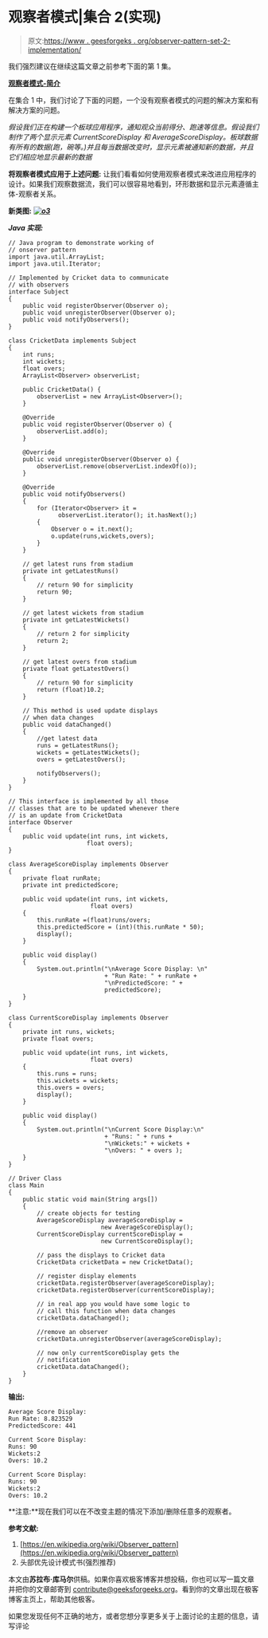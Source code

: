 # 观察者模式|集合 2(实现)

> 原文:[https://www . geesforgeks . org/observer-pattern-set-2-implementation/](https://www.geeksforgeeks.org/observer-pattern-set-2-implementation/)

我们强烈建议在继续这篇文章之前参考下面的第 1 集。

**[观察者模式-简介](https://www.geeksforgeeks.org/observer-pattern-set-1-introduction/)**

在集合 1 中，我们讨论了下面的问题，一个没有观察者模式的问题的解决方案和有解决方案的问题。

*假设我们正在构建一个板球应用程序，通知观众当前得分、跑速等信息。假设我们制作了两个显示元素 CurrentScoreDisplay 和 AverageScoreDisplay。板球数据有所有的数据(跑，碗等。)并且每当数据改变时，显示元素被通知新的数据，并且它们相应地显示最新的数据* 

**将观察者模式应用于上述问题:**
让我们看看如何使用观察者模式来改进应用程序的设计。如果我们观察数据流，我们可以很容易地看到，环形数据和显示元素遵循主体-观察者关系。

**新类图:**
***[![o3](img/134c2049d2b67f2775a28171ff142ded.png)](https://media.geeksforgeeks.org/wp-content/uploads/ObserverPatternSet-2.png)***

***Java 实现:***

```
// Java program to demonstrate working of
// onserver pattern
import java.util.ArrayList;
import java.util.Iterator;

// Implemented by Cricket data to communicate
// with observers
interface Subject
{
    public void registerObserver(Observer o);
    public void unregisterObserver(Observer o);
    public void notifyObservers();
}

class CricketData implements Subject
{
    int runs;
    int wickets;
    float overs;
    ArrayList<Observer> observerList;

    public CricketData() {
        observerList = new ArrayList<Observer>();
    }

    @Override
    public void registerObserver(Observer o) {
        observerList.add(o);
    }

    @Override
    public void unregisterObserver(Observer o) {
        observerList.remove(observerList.indexOf(o));
    }

    @Override
    public void notifyObservers()
    {
        for (Iterator<Observer> it =
              observerList.iterator(); it.hasNext();)
        {
            Observer o = it.next();
            o.update(runs,wickets,overs);
        }
    }

    // get latest runs from stadium
    private int getLatestRuns()
    {
        // return 90 for simplicity
        return 90;
    }

    // get latest wickets from stadium
    private int getLatestWickets()
    {
        // return 2 for simplicity
        return 2;
    }

    // get latest overs from stadium
    private float getLatestOvers()
    {
        // return 90 for simplicity
        return (float)10.2;
    }

    // This method is used update displays
    // when data changes
    public void dataChanged()
    {
        //get latest data
        runs = getLatestRuns();
        wickets = getLatestWickets();
        overs = getLatestOvers();

        notifyObservers();
    }
}

// This interface is implemented by all those
// classes that are to be updated whenever there
// is an update from CricketData
interface Observer
{
    public void update(int runs, int wickets,
                      float overs);
}

class AverageScoreDisplay implements Observer
{
    private float runRate;
    private int predictedScore;

    public void update(int runs, int wickets,
                       float overs)
    {
        this.runRate =(float)runs/overs;
        this.predictedScore = (int)(this.runRate * 50);
        display();
    }

    public void display()
    {
        System.out.println("\nAverage Score Display: \n"
                           + "Run Rate: " + runRate +
                           "\nPredictedScore: " +
                           predictedScore);
    }
}

class CurrentScoreDisplay implements Observer
{
    private int runs, wickets;
    private float overs;

    public void update(int runs, int wickets,
                       float overs)
    {
        this.runs = runs;
        this.wickets = wickets;
        this.overs = overs;
        display();
    }

    public void display()
    {
        System.out.println("\nCurrent Score Display:\n"
                           + "Runs: " + runs +
                           "\nWickets:" + wickets +
                           "\nOvers: " + overs );
    }
}

// Driver Class
class Main
{
    public static void main(String args[])
    {
        // create objects for testing
        AverageScoreDisplay averageScoreDisplay =
                          new AverageScoreDisplay();
        CurrentScoreDisplay currentScoreDisplay =
                          new CurrentScoreDisplay();

        // pass the displays to Cricket data
        CricketData cricketData = new CricketData();

        // register display elements
        cricketData.registerObserver(averageScoreDisplay);
        cricketData.registerObserver(currentScoreDisplay);

        // in real app you would have some logic to
        // call this function when data changes
        cricketData.dataChanged();

        //remove an observer
        cricketData.unregisterObserver(averageScoreDisplay);

        // now only currentScoreDisplay gets the
        // notification
        cricketData.dataChanged();
    }
}
```

**输出:**

```
Average Score Display: 
Run Rate: 8.823529
PredictedScore: 441

Current Score Display:
Runs: 90
Wickets:2
Overs: 10.2

Current Score Display:
Runs: 90
Wickets:2
Overs: 10.2

```

**注意:**现在我们可以在不改变主题的情况下添加/删除任意多的观察者。

**参考文献:**

1.  [https://en.wikipedia.org/wiki/Observer_pattern](https://en.wikipedia.org/wiki/Observer_pattern)
2.  头部优先设计模式书(强烈推荐)

本文由**苏拉布·库马尔**供稿。如果你喜欢极客博客并想投稿，你也可以写一篇文章并把你的文章邮寄到 contribute@geeksforgeeks.org。看到你的文章出现在极客博客主页上，帮助其他极客。

如果您发现任何不正确的地方，或者您想分享更多关于上面讨论的主题的信息，请写评论